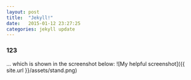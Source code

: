 ```yaml
---
layout: post
title:  "Jekyll!"
date:   2015-01-12 23:27:25
categories: jekyll update
---
```

### 123

… which is shown in the screenshot below:
![My helpful screenshot]({{ site.url }}/assets/stand.png)

